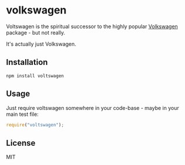 # volkswagen

Voltswagen is the spiritual successor to the highly popular [Volkswagen](https://github.com/auchenberg/volkswagen/) package - but not really.

It's actually just Volkswagen.

## Installation

```
npm install voltswagen
```

## Usage

Just require voltswagen somewhere in your code-base - maybe in your main
test file:

```js
require("voltswagen");
```

## License

MIT
